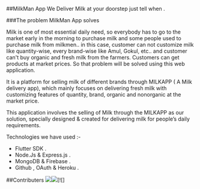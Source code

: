 ##MilkMan App
We Deliver Milk at your doorstep just tell when .

###The problem MilkMan App solves

Milk is one of most essential daily need, so everybody has to go to the market early in the morning to purchase milk and some people used to purchase milk from milkmen.. in this case, customer can not customize milk like quantity-wise, every brand-wise like Amul, Gokul, etc.. and customer can't buy organic and fresh milk from the farmers. Customers can get products at market prices. So that problem will be solved using this web application.

It is a platform for selling milk of different brands through MILKAPP ( A Milk delivery app), which mainly focuses on delivering fresh milk with customizing features of quantity, brand, organic and nonorganic at the market price.

This application involves the selling of Milk through the MILKAPP as our solution, specially designed & created for delivering milk for people’s daily requirements.

Technologies we have used :- <br/>
* Flutter SDK . <br/>
* Node.Js & Express.js .<br/>
* MongoDB & Firebase .<br/>
* Github , OAuth & Heroku .<br/>


##Contributers
[![](https://github.com/aknrg77.png?size=50)](https://github.com/aknrg77)[![](https://github.com/asrgabreo.png?size=50)](https://github.com/asrgabreo)[![]


